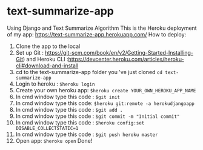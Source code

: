 # text-summarize-app
Using Django and Text Summarize Algorithm
This is the Heroku deployment of my app: https://text-summarize-app.herokuapp.com/
How to deploy:
1. Clone the app to the local
2. Set up Git  : https://git-scm.com/book/en/v2/Getting-Started-Installing-Git) 
and Heroku CLI :https://devcenter.heroku.com/articles/heroku-cli#download-and-install
3. cd to the text-summarize-app folder you 've just cloned ```cd text-summarize-app```
4. Login to heroku : ```$heroku login```
5. Create your own heroku app: ```$heroku create YOUR_OWN_HEROKU_APP_NAME```
6. In cmd window type this code : ```$git init```
7. In cmd window type this code: ```$heroku git:remote -a herokudjangoapp```
8. In cmd window type this code : ```$git add .```
9. In cmd window type this code : ```$git commit -m "Initial commit"```
10. In cmd window type this code : ```$heroku config:set     DISABLE_COLLECTSTATIC=1```
10. In cmd window type this code : ```$git push heroku master```
11. Open app: ```$heroku open```
Done!

